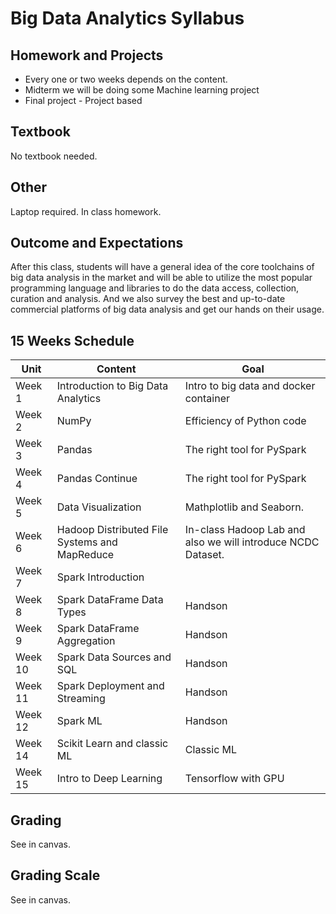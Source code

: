 # Big Data Analytics Syllabus

## Homework and Projects

* Every one or two weeks depends on the content.
* Midterm we will be doing some Machine learning project
* Final project - Project based

## Textbook

No textbook needed.

## Other

Laptop required. In class homework.

## Outcome and Expectations

After this class, students will have a general idea of the core toolchains of big data analysis in the market and will be able to utilize the most popular programming language and libraries to do the data access, collection, curation and analysis. And we also survey the best and up-to-date commercial platforms of big data analysis and get our hands on their usage.

## 15 Weeks Schedule

|Unit  | Content                                      | Goal|
|------|----------------------------------------------|-----|
|Week 1| Introduction to Big Data Analytics           | Intro to big data and docker container|
|Week 2| NumPy                                        | Efficiency of Python code             |
|Week 3| Pandas                                       | The right tool for PySpark            |
|Week 4| Pandas Continue                              | The right tool for PySpark            |
|Week 5| Data Visualization                           | Mathplotlib and Seaborn.              |
|Week 6| Hadoop Distributed File Systems and MapReduce | In-class Hadoop Lab and also we will introduce NCDC Dataset. |
|Week 7| Spark Introduction                           |                           |
|Week 8| Spark DataFrame Data Types                   | Handson                   |
|Week 9| Spark DataFrame Aggregation                  | Handson                   |
|Week 10| Spark Data Sources and SQL                  | Handson                   |
|Week 11| Spark Deployment and Streaming              | Handson                   |
|Week 12| Spark ML                                    | Handson                   |
|Week 14| Scikit Learn and classic ML                 | Classic ML                |
|Week 15| Intro to Deep Learning                      | Tensorflow with GPU       |

## Grading

See in canvas.

## Grading Scale

See in canvas.